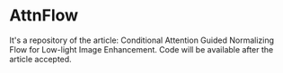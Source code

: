 # AttnFlow
It's a repository of the article: Conditional Attention Guided Normalizing Flow for Low-light Image Enhancement.
Code will be available after the article accepted.
